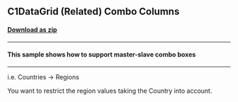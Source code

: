 ## C1DataGrid (Related) Combo Columns
#### [Download as zip](https://grapecity.github.io/DownGit/#/home?url=https://github.com/GrapeCity/ComponentOne-WPF-Samples/tree/master/NET_4.6.2/C1.WPF.DataGrid/CS/C1DataGrid_ComboCols2010)
____
#### This sample shows how to support master-slave combo boxes 
____

i.e. Countries -> Regions

You want to restrict the region values taking the Country into 
account.
